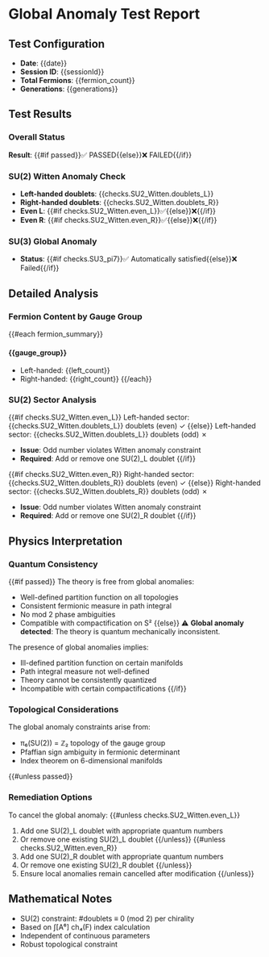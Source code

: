 # Global Anomaly Test Report

## Test Configuration
- **Date**: {{date}}
- **Session ID**: {{sessionId}}
- **Total Fermions**: {{fermion_count}}
- **Generations**: {{generations}}

## Test Results

### Overall Status
**Result**: {{#if passed}}✅ PASSED{{else}}❌ FAILED{{/if}}

### SU(2) Witten Anomaly Check
- **Left-handed doublets**: {{checks.SU2_Witten.doublets_L}}
- **Right-handed doublets**: {{checks.SU2_Witten.doublets_R}}
- **Even L**: {{#if checks.SU2_Witten.even_L}}✅{{else}}❌{{/if}}
- **Even R**: {{#if checks.SU2_Witten.even_R}}✅{{else}}❌{{/if}}

### SU(3) Global Anomaly
- **Status**: {{#if checks.SU3_pi7}}✅ Automatically satisfied{{else}}❌ Failed{{/if}}

## Detailed Analysis

### Fermion Content by Gauge Group
{{#each fermion_summary}}
#### {{gauge_group}}
- Left-handed: {{left_count}}
- Right-handed: {{right_count}}
{{/each}}

### SU(2) Sector Analysis
{{#if checks.SU2_Witten.even_L}}
Left-handed sector: {{checks.SU2_Witten.doublets_L}} doublets (even) ✓
{{else}}
Left-handed sector: {{checks.SU2_Witten.doublets_L}} doublets (odd) ✗
- **Issue**: Odd number violates Witten anomaly constraint
- **Required**: Add or remove one SU(2)_L doublet
{{/if}}

{{#if checks.SU2_Witten.even_R}}
Right-handed sector: {{checks.SU2_Witten.doublets_R}} doublets (even) ✓
{{else}}
Right-handed sector: {{checks.SU2_Witten.doublets_R}} doublets (odd) ✗
- **Issue**: Odd number violates Witten anomaly constraint
- **Required**: Add or remove one SU(2)_R doublet
{{/if}}

## Physics Interpretation

### Quantum Consistency
{{#if passed}}
The theory is free from global anomalies:
- Well-defined partition function on all topologies
- Consistent fermionic measure in path integral
- No mod 2 phase ambiguities
- Compatible with compactification on S²
{{else}}
⚠️ **Global anomaly detected**: The theory is quantum mechanically inconsistent.

The presence of global anomalies implies:
- Ill-defined partition function on certain manifolds
- Path integral measure not well-defined
- Theory cannot be consistently quantized
- Incompatible with certain compactifications
{{/if}}

### Topological Considerations
The global anomaly constraints arise from:
- π₆(SU(2)) = ℤ₂ topology of the gauge group
- Pfaffian sign ambiguity in fermionic determinant
- Index theorem on 6-dimensional manifolds

{{#unless passed}}
### Remediation Options
To cancel the global anomaly:
{{#unless checks.SU2_Witten.even_L}}
1. Add one SU(2)_L doublet with appropriate quantum numbers
2. Or remove one existing SU(2)_L doublet
{{/unless}}
{{#unless checks.SU2_Witten.even_R}}
1. Add one SU(2)_R doublet with appropriate quantum numbers
2. Or remove one existing SU(2)_R doublet
{{/unless}}
3. Ensure local anomalies remain cancelled after modification
{{/unless}}

## Mathematical Notes
- SU(2) constraint: #doublets ≡ 0 (mod 2) per chirality
- Based on ∫[A⁶] ch₄(F) index calculation
- Independent of continuous parameters
- Robust topological constraint